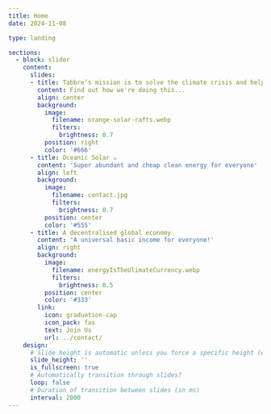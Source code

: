 ```yaml
---
title: Home
date: 2024-11-08

type: landing

sections:
  - block: slider
    content:
      slides:
      - title: Tabbre’s mission is to solve the climate crisis and help end global poverty
        content: Find out how we're doing this...
        align: center
        background:
          image:
            filename: orange-solar-rafts.webp
            filters:
              brightness: 0.7
          position: right
          color: '#666'
      - title: Oceanic Solar ☕️
        content: 'Super abundant and cheap clean energy for everyone'
        align: left
        background:
          image:
            filename: contact.jpg
            filters:
              brightness: 0.7
          position: center
          color: '#555'
      - title: A decentralised global economy
        content: 'A universal basic income for everyone!'
        align: right
        background:
          image:
            filename: energyIsTheUlimateCurrency.webp
            filters:
              brightness: 0.5
          position: center
          color: '#333'
        link:
          icon: graduation-cap
          icon_pack: fas
          text: Join Us
          url: ../contact/
    design:
      # Slide height is automatic unless you force a specific height (e.g. '400px')
      slide_height: ''
      is_fullscreen: true
      # Automatically transition through slides?
      loop: false
      # Duration of transition between slides (in ms)
      interval: 2000
---
```

